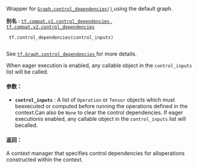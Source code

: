 Wrapper for [ `Graph.control_dependencies()` ](https://tensorflow.google.cn/api_docs/python/tf/Graph#control_dependencies) using the default graph.

**别名** : [ `tf.compat.v1.control_dependencies` ](/api_docs/python/tf/control_dependencies), [ `tf.compat.v2.control_dependencies` ](/api_docs/python/tf/control_dependencies)

```
 tf.control_dependencies(control_inputs)
 
```

See [ `tf.Graph.control_dependencies` ](https://tensorflow.google.cn/api_docs/python/tf/Graph#control_dependencies)for more details.

When eager execution is enabled, any callable object in the  `control_inputs` list will be called.

#### 参数：
- **`control_inputs`** : A list of  `Operation`  or  `Tensor`  objects which must beexecuted or computed before running the operations defined in the context.Can also be  `None`  to clear the control dependencies. If eager executionis enabled, any callable object in the  `control_inputs`  list will becalled.


#### 返回：
A context manager that specifies control dependencies for alloperations constructed within the context.

